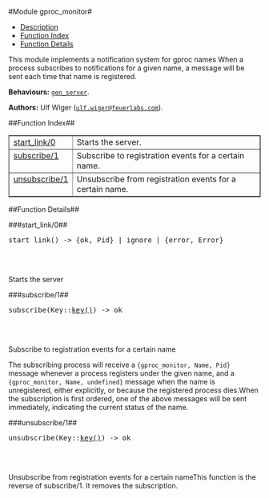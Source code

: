 

#Module gproc_monitor#
* [Description](#description)
* [Function Index](#index)
* [Function Details](#functions)



This module implements a notification system for gproc names
When a process subscribes to notifications for a given name, a message
will be sent each time that name is registered.



__Behaviours:__ [`gen_server`](gen_server.md).

__Authors:__ Ulf Wiger ([`ulf.wiger@feuerlabs.com`](mailto:ulf.wiger@feuerlabs.com)).<a name="index"></a>

##Function Index##


<table width="100%" border="1" cellspacing="0" cellpadding="2" summary="function index"><tr><td valign="top"><a href="#start_link-0">start_link/0</a></td><td>
Starts the server.</td></tr><tr><td valign="top"><a href="#subscribe-1">subscribe/1</a></td><td>
Subscribe to registration events for a certain name.</td></tr><tr><td valign="top"><a href="#unsubscribe-1">unsubscribe/1</a></td><td>
Unsubscribe from registration events for a certain name.</td></tr></table>


<a name="functions"></a>

##Function Details##

<a name="start_link-0"></a>

###start_link/0##




<pre>start_link() -&gt; {ok, Pid} | ignore | {error, Error}</pre>
<br></br>





Starts the server
<a name="subscribe-1"></a>

###subscribe/1##




<pre>subscribe(Key::<a href="#type-key">key()</a>) -> ok</pre>
<br></br>







Subscribe to registration events for a certain name

The subscribing process will receive a `{gproc_monitor, Name, Pid}` message
whenever a process registers under the given name, and a
`{gproc_monitor, Name, undefined}` message when the name is unregistered,
either explicitly, or because the registered process dies.When the subscription is first ordered, one of the above messages will be
sent immediately, indicating the current status of the name.<a name="unsubscribe-1"></a>

###unsubscribe/1##




<pre>unsubscribe(Key::<a href="#type-key">key()</a>) -> ok</pre>
<br></br>







Unsubscribe from registration events for a certain nameThis function is the reverse of subscribe/1. It removes the subscription.